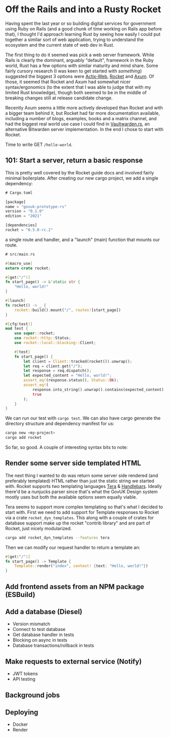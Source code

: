 # Off the Rails and into a Rusty Rocket

Having spent the last year or so building digital services for government using Ruby on Rails (and a good chunk of time working on Rails app before that), I thought I'd approach learning Rust by seeing how easily I could put together a similar sort of web application, trying to understand the ecosystem and the current state of web dev in Rust.

The first thing to do it seemed was pick a web server framework. While Rails is clearly the dominant, arguably "default", framework in the Ruby world, Rust has a few options with similar maturity and mind share. Some fairly cursory research (I was keen to get started with _something_) suggested the biggest 3 options were [Actix-Web](https://actix.rs/), [Rocket](https://rocket.rs/) and [Axum](https://github.com/tokio-rs/axum). Of those, it seemed that Rocket and Axum had somewhat nicer syntax/ergonomics (to the extent that I was able to judge that with my limited Rust knowledge), though both seemed to be in the middle of breaking changes still at release candidate change.

Recently Axum seems a little more actively developed than Rocket and with a bigger team behind it, but Rocket had far more documentation available, including a number of blogs, examples, books and a matrix channel, and had the biggest real world use case I could find in [Vaultwarden.rs](https://github.com/dani-garcia/vaultwarden), an alternative Bitwarden server implementation. In the end I chose to start with Rocket.

Time to write GET `/hello-world`.

## 101: Start a server, return a basic response

This is pretty well covered by the Rocket guide docs and involved fairly minimal boilerplate. After creating our new cargo project, we add a single dependency:

```rust
# Cargo.toml

[package]
name = "govuk-prototype-rs"
version = "0.1.0"
edition = "2021"

[dependencies]
rocket = "0.5.0-rc.2"

```
a single route and handler, and a "launch" (main) function that mounts our route.

```rust
# src/main.rs

#[macro_use]
extern crate rocket;

#[get("/")]
fn start_page() -> &'static str {
    "Hello, world!"
}

#[launch]
fn rocket() -> _ {
    rocket::build().mount("/", routes![start_page])
}

#[cfg(test)]
mod test {
    use super::rocket;
    use rocket::http::Status;
    use rocket::local::blocking::Client;

    #[test]
    fn start_page() {
        let client = Client::tracked(rocket()).unwrap();
        let req = client.get("/");
        let response = req.dispatch();
        let expected_content = "Hello, world!";
        assert_eq!(response.status(), Status::Ok);
        assert_eq!(
            response.into_string().unwrap().contains(expected_content),
            true
        );
    }
}
```

We can run our test with `cargo test`. We can also have cargo generate the directory structure and dependency manifest for us:

```bash
cargo new <my-project>
cargo add rocket
```

So far, so good. A couple of interesting syntax bits to note: 

## Render some server side templated HTML

The next thing I wanted to do was return some server side rendered (and preferably templated) HTML rather than just the static string we started with. Rocket supports two templating languages [Tera](https://tera.netlify.app/) & [Handlebars](https://handlebarsjs.com/). Ideally there'd be a nunjucks parser since that's what the GovUK Design system mostly uses but both the available options seem equally viable.

Tera seems to support more complex templating so that's what I decided to start with. First we need to add support for Template responses to Rocket via a crate `rocket_dyn_templates`. This along with a couple of crates for database support make up the rocket "contrib library" and are part of Rocket, just nicely modularized.

```bash
cargo add rocket_dyn_templates --features tera
``` 

Then we can modify our request handler to return a template an:

```rust
#[get("/")]
fn start_page() -> Template {
    Template::render("index", context! {text: "Hello, world!"})
}
```


## Add frontend assets from an NPM package (ESBuild)

## Add a database (Diesel)

- Version mismatch
- Connect to test database
- Get database handler in tests
- Blocking on async in tests
- Database transactions/rollback in tests


## Make requests to external service (Notify)

- JWT tokens
- API testing

## Background jobs

## Deploying

- Docker
- Render
